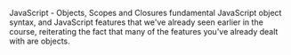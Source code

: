 JavaScript - Objects, Scopes and Closures
fundamental JavaScript object syntax, and JavaScript features that we've already seen earlier in the course, reiterating the fact that many of the features you've already dealt with are objects.